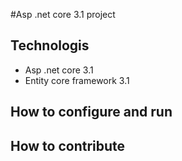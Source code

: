 #Asp .net core 3.1 project
## Technologis
- Asp .net core 3.1
- Entity core framework 3.1
## How to configure and run
## How to contribute